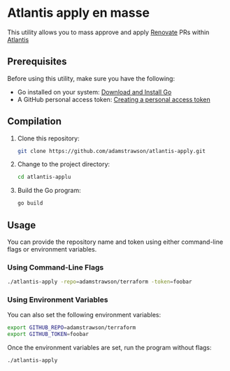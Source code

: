 # Atlantis apply en masse 

This utility allows you to mass approve and apply [Renovate](https://www.mend.io/renovate/) PRs within [Atlantis](https://www.runatlantis.io/)

## Prerequisites

Before using this utility, make sure you have the following:

- Go installed on your system: [Download and Install Go](https://golang.org/dl/)
- A GitHub personal access token: [Creating a personal access token](https://docs.github.com/en/authentication/keeping-your-account-and-data-secure/creating-a-personal-access-token)

## Compilation

1. Clone this repository:

   ```bash
   git clone https://github.com/adamstrawson/atlantis-apply.git
   ```

2. Change to the project directory:

    ```bash
    cd atlantis-applu
    ```

3. Build the Go program:

    ```bash
    go build
    ```


## Usage

You can provide the repository name and token using either command-line flags or environment variables.

### Using Command-Line Flags
    
```bash
./atlantis-apply -repo=adamstrawson/terraform -token=foobar
```

### Using Environment Variables
You can also set the following environment variables:

```bash
export GITHUB_REPO=adamstrawson/terraform
export GITHUB_TOKEN=foobar
```

Once the environment variables are set, run the program without flags:

```bash
./atlantis-apply
```